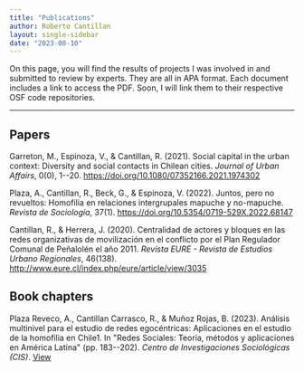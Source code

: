 ```yaml
---
title: "Publications"
author: Roberto Cantillan
layout: single-sidebar
date: "2023-08-10"
---
```


On this page, you will find the results of projects I was involved in and submitted to review by experts. They are all in APA format. Each document includes a link to access the PDF. Soon, I will link them to their respective OSF code repositories.

------------------------------------------------------------------------

## Papers

Garreton, M., Espinoza, V., & Cantillan, R. (2021). Social capital in the urban context: Diversity and social contacts in Chilean cities. *Journal of Urban Affairs*, 0(0), 1--20. <https://doi.org/10.1080/07352166.2021.1974302>
[<i class="fas fa-file-pdf"></i>](pdf/Social-capital-urban-context.pdf)

Plaza, A., Cantillan, R., Beck, G., & Espinoza, V. (2022). Juntos, pero no revueltos: Homofilia en relaciones intergrupales mapuche y no-mapuche. *Revista de Sociología*, 37(1). <https://doi.org/10.5354/0719-529X.2022.68147>
[<i class="fas fa-file-pdf"></i>](pdf/document.pdf)

Cantillan, R., & Herrera, J. (2020). Centralidad de actores y bloques en las redes organizativas de movilización en el conflicto por el Plan Regulador Comunal de Peñalolén el año 2011. *Revista EURE - Revista de Estudios Urbano Regionales*, 46(138). <http://www.eure.cl/index.php/eure/article/view/3035>
[<i class="fas fa-file-pdf"></i>](pdf/3035-20945-2-PB.pdf)

## Book chapters

Plaza Reveco, A., Cantillan Carrasco, R., & Muñoz Rojas, B. (2023). Análisis multinivel para el estudio de redes egocéntricas: Aplicaciones en el estudio de la homofilia en Chile1. In "Redes Sociales: Teoría, métodos y aplicaciones en América Latina" (pp. 183--202). *Centro de Investigaciones Sociológicas (CIS)*. [View](https://libreria.cis.es/libros/redes-sociales-teoria-metodos-y-aplicaciones-en-america-latina/9788474769067/)
